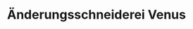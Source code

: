---
title: "Änderungsschneiderei Venus"
url: /kandel/aenderungsschneiderei-venus/
shop: Schneiderei
---